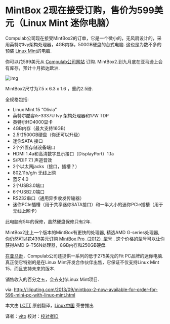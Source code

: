 MintBox 2现在接受订购，售价为599美元（Linux Mint 迷你电脑）
====================================================================

Compulab公司现在接受MintBox2的订单，它是一个微小的，无风扇设计的，采用英特尔Ivy架构处理器，4GB内存，500GB硬盘的台式电脑. 这也是为数不多的预装 [Linux Mint][1]的电脑. 

你可以花599美元从 [Compulab公司网站][2] 订购. MintBox2.到九月底在亚马逊上会有库存，预计十月抵达欧洲.

![img](http://cdn.liliputing.com/wp-content/uploads/2013/09/mintbox2_0.jpg "Mintbox 2")

MintBox2尺寸为7.5 x 6.3 x 1.6 ，重约2.5磅.

全规格包括:

- Linux Mint 15 “Olivia”
- 英特尔酷睿i5-3337U Ivy 架构处理器和17W TDP
- 英特尔HD4000显卡
- 4GB内存（最大支持16GB）
- 2.5寸500GB硬盘（你还可以升级）
- 迷你SATA 接口
- 2个外置存储设备端口
- HDMI 1.4a和高清数字显示接口（DisplayPort）1.1a
- S/PDIF 7.1 声道音效
- 2个以太网jacks（接口，插槽？）
- 802.11b/g/n 无线上网
- 蓝牙4.0
- 2个USB3.0端口
- 6个USB2.0端口
- RS232串口（通用异步收发传输器）
- 迷你PCIe插槽（用于共享迷你SATA接口）和一半大小的迷你PCIe插槽（用于无线上网卡）

此电脑有5年的保修，虽然硬盘保修只有2年.

MintBox2比上一个版本的MintBox有更快的处理器, 精选AMD G-series处理器, 你仍然可以花439美元订购 [MintBox Pro（2012）型号][2] . 这个价格的型号可以让你获得AMD G-T56N处理器，8GB内存和250GB硬盘.

[在亚马逊][3]，Compulab公司还提供一系列的低于275美元的Fit PC品牌的迷你电脑. 真正使它特别的是在Linux Mint开发合作伙伴出售，它保证不仅支持Linux Mint 15，而且支持未来的版本.

销售收入的百分之五，会去支持Linux Mint项目.


via: http://liliputing.com/2013/09/mintbox-2-now-available-for-order-for-599-mini-pc-with-linux-mint.html

本文由 [LCTT][] 原创翻译，[Linux中国][] 荣誉推出

译者：[vito][] 校对：[校对者ID][]


[LCTT]:https://github.com/LCTT/TranslateProject
[Linux中国]:http://linux.cn/portal.php
[vito]:http://linux.cn/space/vito
[校对者ID]:http://linu.xnc/space/校对者ID

[1]:http://linuxmint.com/
[2]:http://fit-pc.com/web/purchasing/order-mintbox/
[3]:http://www.amazon.com/s/?_encoding=UTF8&camp=1789&creative=390957&field-brandtextbin=fit-PC3&linkCode=ur2&node=172282&tag=bradlindsdigi-20



